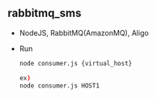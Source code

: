 ## rabbitmq_sms

- NodeJS, RabbitMQ(AmazonMQ), Aligo

- Run
  ```bash
  node consumer.js {virtual_host}

  ex)
  node consumer.js HOST1
  ```


